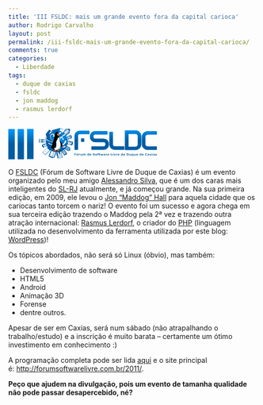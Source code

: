 ```yaml
---
title: 'III FSLDC: mais um grande evento fora da capital carioca'
author: Rodrigo Carvalho
layout: post
permalink: /iii-fsldc-mais-um-grande-evento-fora-da-capital-carioca/
comments: true
categories:
  - Liberdade
tags:
  - duque de caxias
  - fsldc
  - jon maddog
  - rasmus lerdorf
---
```

<img class="aligncenter size-full wp-image-596" title="iii-fsldc" src="/wp-content/uploads/2011/05/iii-fsldc.png" alt="3º Fórum de Software Livre de Duque de Caxias" width="300" height="63" />

O <a title="Fórum de Software Livre de Duque de Caxias" href="http://forumsoftwarelivre.com.br/" target="_blank">FSLDC</a> (Fórum de Software Livre de Duque de Caxias) é um evento organizado pelo meu amigo <a title="Site do Alessandro Silva" href="http://alessandrosilva.info/" target="_blank">Alessandro Silva</a>, que é um dos caras mais inteligentes do <a title="Comunidade de Software Livre do Rio de Janeiro" href="http://softwarelivre-rj.org/" target="_blank">SL-RJ</a> atualmente, e já começou grande. Na sua primeira edição, em 2009, ele levou o <a title="Jon 'Maddog' Hall na Wikipédia" href="http://pt.wikipedia.org/wiki/Jon_Hall" target="_blank">Jon &#8220;Maddog&#8221; Hall</a> para aquela cidade que os cariocas tanto torcem o nariz! O evento foi um sucesso e agora chega em sua terceira edição trazendo o Maddog pela 2ª vez e trazendo outra atração internacional: <a title="Rasmus Lerdorf na Wikipédia" href="http://pt.wikipedia.org/wiki/Rasmus_Lerdorf" target="_blank">Rasmus Lerdorf</a>, o criador do <a title="PHP na Wikipédia" href="http://pt.wikipedia.org/wiki/PHP" target="_blank">PHP</a> (linguagem utilizada no desenvolvimento da ferramenta utilizada por este blog: <a title="Wordpress na Wikipédia" href="http://pt.wikipedia.org/wiki/Wordpress" target="_blank">WordPress</a>)!

<div>
  Os tópicos abordados, não será só Linux (óbvio), mas também:
</div>

<div>
  <ul>
    <li>
      Desenvolvimento de software
    </li>
    <li>
      HTML5
    </li>
    <li>
      Android
    </li>
    <li>
      Animação 3D
    </li>
    <li>
      Forense
    </li>
    <li>
      dentre outros.
    </li>
  </ul>
</div>

Apesar de ser em Caxias, será num sábado (não atrapalhando o trabalho/estudo) e a inscrição é muito barata &#8211; certamente um ótimo investimento em conhecimento :)

A programação completa pode ser lida <a title="Programação do 3º FSLDC" href="http://forumsoftwarelivre.com.br/2011/arquivos/programa21052011.pdf" target="_blank">aqui</a> e o site principal é: <a href="http://forumsoftwarelivre.com.br/2011/" target="_blank">http://forumsoftwarelivre.com.br/2011/</a>.

<a href="http://forumsoftwarelivre.com.br/2011/" target="_blank"></a>**Peço que ajudem na divulgação, pois um evento de tamanha qualidade não pode passar desapercebido, né?**
